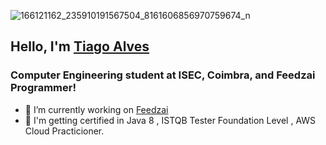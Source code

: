 ![166121162_235910191567504_8161606856970759674_n](https://user-images.githubusercontent.com/49624069/113194781-65a52b00-9259-11eb-9d02-e473d26fe3a5.gif)

## Hello, I'm [Tiago Alves](https://www.linkedin.com/in/tiago-alves-b4461015a/) 
### Computer Engineering student at ISEC, Coimbra, and Feedzai Programmer! 

- 🔭 I’m currently working on [Feedzai](https://feedzai.com/)
- 🌱 I'm getting certified in Java 8 , ISTQB Tester Foundation Level , AWS Cloud Practicioner.



